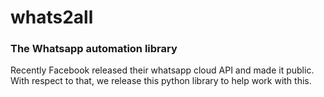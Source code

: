 # whats2all

### The Whatsapp automation library

Recently Facebook released their whatsapp cloud API and made it public. With respect to that, we release this python library to help work with this.
